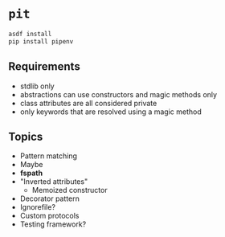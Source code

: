 # `pit`

```sh
asdf install
pip install pipenv
```

## Requirements

* stdlib only
* abstractions can use constructors and magic methods only
* class attributes are all considered private
* only keywords that are resolved using a magic method

## Topics

* Pattern matching
* Maybe
* __fspath__
* "Inverted attributes"
  * Memoized constructor
* Decorator pattern
* Ignorefile?
* Custom protocols
* Testing framework?
